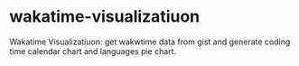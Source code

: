 # wakatime-visualizatiuon
Wakatime Visualizatiuon: get wakwtime data from gist and generate coding time calendar chart and languages pie chart.
